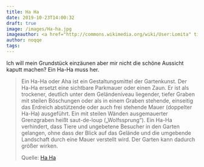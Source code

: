 ```yaml
---
title: Ha Ha
date: 2019-10-23T14:00:32
draft: true
image: /images/Ha-ha.jpg
imageauthor: <a href="http://commons.wikimedia.org/wiki/User:Lomita" title="User:Lomita">Lomita</a>
author: noqqe
tags:
---
```


Ich will mein Grundstück einzäunen aber mir nicht die schöne Aussicht kaputt
machen? Ein Ha-Ha muss her.

> Ein Ha-Ha oder Aha ist ein Gestaltungsmittel der Gartenkunst. Der Ha-Ha
> ersetzt eine sichtbare Parkmauer oder einen Zaun. Er ist als trockener,
> deutlich unter dem Geländeniveau liegender, tiefer Graben mit steilen
> Böschungen oder als in einem Graben stehende, einseitig das Erdreich
> abstützende oder auch frei stehende Mauer (doppelter Ha-Ha) ausgeführt. Ein
> mit steilen Wänden ausgemauerter Grenzgraben heißt saut-de-loup
> („Wolfssprung“). Ein Ha-Ha verhindert, dass Tiere und ungebetene Besucher in
> den Garten gelangen, ohne dass der Blick auf das Gelände und die umgebende
> Landschaft durch eine Mauer verstellt wird. Der Garten kann dadurch größer
> wirken.
>
> Quelle: [Ha Ha](https://de.m.wikipedia.org/wiki/Ha-Ha)
